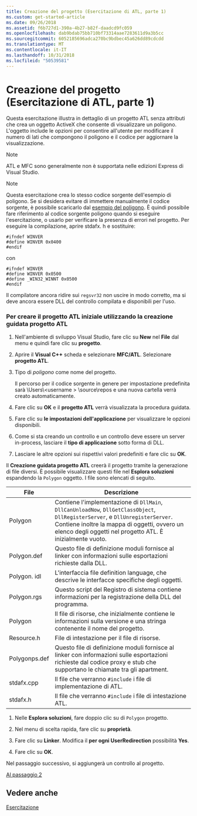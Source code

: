 ```yaml
---
title: Creazione del progetto (Esercitazione di ATL, parte 1)
ms.custom: get-started-article
ms.date: 09/26/2018
ms.assetid: f6b727d1-390a-4b27-b82f-daadcd9fc059
ms.openlocfilehash: dab9bdab75bb710bf73314aae7283611d9a3b5cc
ms.sourcegitcommit: 6052185696adca270bc9bdbec45a626dd89cdcdd
ms.translationtype: MT
ms.contentlocale: it-IT
ms.lasthandoff: 10/31/2018
ms.locfileid: "50539581"
---
```

# <a name="creating-the-project-atl-tutorial-part-1"></a>Creazione del progetto (Esercitazione di ATL, parte 1)

Questa esercitazione illustra in dettaglio di un progetto ATL senza attributi che crea un oggetto ActiveX che consente di visualizzare un poligono. L'oggetto include le opzioni per consentire all'utente per modificare il numero di lati che compongono il poligono e il codice per aggiornare la visualizzazione.

> [!NOTE]
> ATL e MFC sono generalmente non è supportata nelle edizioni Express di Visual Studio.

> [!NOTE]
> Questa esercitazione crea lo stesso codice sorgente dell'esempio di poligono. Se si desidera evitare di immettere manualmente il codice sorgente, è possibile scaricarlo dal [esempio del poligono](https://github.com/Microsoft/VCSamples/tree/master/VC2008Samples/ATL/Controls/Polygon). È quindi possibile fare riferimento al codice sorgente poligono quando si eseguire l'esercitazione, o usarlo per verificare la presenza di errori nel progetto.
> Per eseguire la compilazione, aprire stdafx. h e sostituire:
> ```
> #ifndef WINVER
> #define WINVER 0x0400
> #endif
> ```
> con
> ```
> #ifndef WINVER
> #define WINVER 0x0500
> #define _WIN32_WINNT 0x0500
> #endif
> ```
> Il compilatore ancora ridire sui `regsvr32` non uscire in modo corretto, ma si deve ancora essere DLL del controllo compilata e disponibili per l'uso.

### <a name="to-create-the-initial-atl-project-using-the-atl-project-wizard"></a>Per creare il progetto ATL iniziale utilizzando la creazione guidata progetto ATL

1. Nell'ambiente di sviluppo Visual Studio, fare clic su **New** nel **File** dal menu e quindi fare clic su **progetto**.

1. Aprire il **Visual C++** scheda e selezionare **MFC/ATL**. Selezionare **progetto ATL**.

1. Tipo di *poligono* come nome del progetto.

    Il percorso per il codice sorgente in genere per impostazione predefinita sarà \Users\\\<username > \source\repos e una nuova cartella verrà creato automaticamente.

1. Fare clic su **OK** e il **progetto ATL** verrà visualizzata la procedura guidata.

1. Fare clic su **le impostazioni dell'applicazione** per visualizzare le opzioni disponibili.

1. Come si sta creando un controllo e un controllo deve essere un server in-process, lasciare il **tipo di applicazione** sotto forma di DLL.

1. Lasciare le altre opzioni sui rispettivi valori predefiniti e fare clic su **OK**.

Il **Creazione guidata progetto ATL** creerà il progetto tramite la generazione di file diversi. È possibile visualizzare questi file nel **Esplora soluzioni** espandendo la `Polygon` oggetto. I file sono elencati di seguito.

|File|Descrizione|
|----------|-----------------|
|Polygon|Contiene l'implementazione di `DllMain`, `DllCanUnloadNow`, `DllGetClassObject`, `DllRegisterServer`, e `DllUnregisterServer`. Contiene inoltre la mappa di oggetti, ovvero un elenco degli oggetti nel progetto ATL. È inizialmente vuoto.|
|Polygon.def|Questo file di definizione moduli fornisce al linker con informazioni sulle esportazioni richieste dalla DLL.|
|Polygon. idl|L'interfaccia file definition language, che descrive le interfacce specifiche degli oggetti.|
|Polygon.rgs|Questo script del Registro di sistema contiene informazioni per la registrazione della DLL del programma.|
|Polygon|Il file di risorse, che inizialmente contiene le informazioni sulla versione e una stringa contenente il nome del progetto.|
|Resource.h|File di intestazione per il file di risorse.|
|Polygonps.def|Questo file di definizione moduli fornisce al linker con informazioni sulle esportazioni richieste dal codice proxy e stub che supportano le chiamate tra gli apartment.|
|stdafx.cpp|Il file che verranno `#include` i file di implementazione di ATL.|
|stdafx.h|Il file che verranno `#include` i file di intestazione ATL.|

1. Nelle **Esplora soluzioni**, fare doppio clic su di `Polygon` progetto.

1. Nel menu di scelta rapida, fare clic su **proprietà**.

1. Fare clic su **Linker**. Modifica il **per ogni UserRedirection** possibilità **Yes**.

1. Fare clic su **OK**.

Nel passaggio successivo, si aggiungerà un controllo al progetto.

[Al passaggio 2](../atl/adding-a-control-atl-tutorial-part-2.md)

## <a name="see-also"></a>Vedere anche

[Esercitazione](../atl/active-template-library-atl-tutorial.md)

